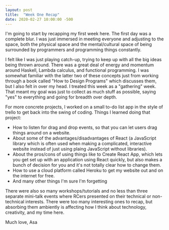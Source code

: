 ```yaml
---
layout: post
title:  "Week One Recap"
date: 2020-02-27 10:00:00 -500
---
```


I'm going to start by recapping my first week here. The first day was a complete blur. I was just immersed in meeting everyone and adjusting to the space, both the physical space and the mental/cultural space of being surrounded by programmers and programming things constantly.

I felt like I was just playing catch-up, trying to keep up with all the big ideas being thrown around. There was a great deal of energy and momentum around Haskell, Lambda calculus, and functional programming. I was somewhat familiar with the latter two of these concepts just from working through a book called "How to Design Programs" which discusses them, but I also felt in over my head. I treated this week as a "gathering" week. That meant my goal was just to collect as much stuff as possible, saying "yes" to everything and going for breadth over depth. 

For more concrete projects, I worked on a small to-do list app in the style of trello to get back into the swing of coding. 
Things I learned doing that project:
* How to listen for drag and drop events, so that you can let users drag things around on a website. 
* About some of the advantages/disadvantages of React (a JavaScript library which is often used when making a complicated, interactive website instead of just using plaing JavaScript without libraries).
* About the pros/cons of using things like to Create React App, which lets you get set up with an application using React quickly, but also makes a bunch of decision for you and it's not totally clear how to change them. 
* How to use a cloud platform called Heroku to get my website out and on the internet for free. 
* And many other things I'm sure I'm forgetting

There were also so many workshops/tutorials and no less than three separate mini-talk events where RCers presented on their technical or non-technical interests. There were too many interesting ones to recap, but absorbing them ambiently is affecting how I think about technology, creativity, and my time here. 

Much love,
Asa



